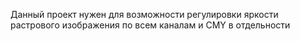 Данный проект нужен для возможности регулировки яркости растрового изображения по всем каналам и CMY в отдельности
